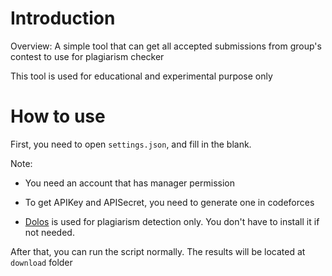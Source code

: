 # Introduction
Overview: A simple tool that can get all accepted submissions from group's contest to use for plagiarism checker

This tool is used for educational and experimental purpose only

# How to use
First, you need to open `settings.json`, and fill in the blank.

Note:

- You need an account that has manager permission

- To get APIKey and APISecret, you need to generate one in codeforces

- [Dolos](https://github.com/dodona-edu/dolos) is used for plagiarism detection only. You don't have to install it if not needed.

After that, you can run the script normally. The results will be located at `download` folder